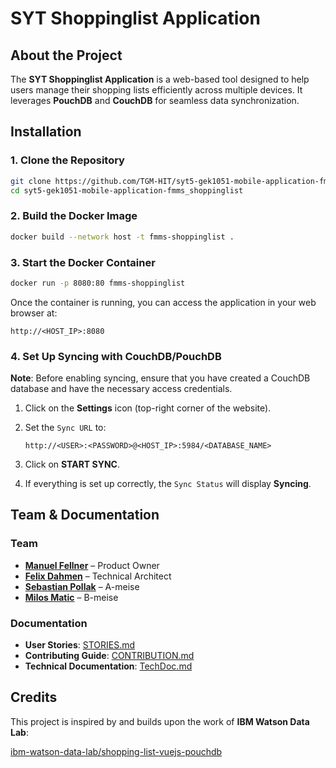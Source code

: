 # SYT Shoppinglist Application

## About the Project

The **SYT Shoppinglist Application** is a web-based tool designed to help users manage their shopping lists efficiently across multiple devices. It leverages **PouchDB** and **CouchDB** for seamless data synchronization.

## Installation

### 1. Clone the Repository

```sh
git clone https://github.com/TGM-HIT/syt5-gek1051-mobile-application-fmms_shoppinglist.git
cd syt5-gek1051-mobile-application-fmms_shoppinglist
```

### 2. Build the Docker Image

```sh
docker build --network host -t fmms-shoppinglist .
```

### 3. Start the Docker Container

```sh
docker run -p 8080:80 fmms-shoppinglist
```

Once the container is running, you can access the application in your web browser at:

```
http://<HOST_IP>:8080
```

### 4. Set Up Syncing with CouchDB/PouchDB

**Note**: Before enabling syncing, ensure that you have created a CouchDB database and have the necessary access credentials.

1. Click on the **Settings** icon (top-right corner of the website).
2. Set the `Sync URL` to:

   ```
   http://<USER>:<PASSWORD>@<HOST_IP>:5984/<DATABASE_NAME>
   ```

3. Click on **START SYNC**.
4. If everything is set up correctly, the `Sync Status` will display **Syncing**.

## Team & Documentation

### Team
- **[Manuel Fellner](https://github.com/MfellnerDev)** – Product Owner
- **[Felix Dahmen](https://github.com/texotek)** – Technical Architect
- **[Sebastian Pollak](https://github.com/sebastianpollak)** – A-meise
- **[Milos Matic](https://github.com/mmatic64)** – B-meise

### Documentation
- **User Stories**: [STORIES.md](docs/STORIES.md)
- **Contributing Guide**: [CONTRIBUTION.md](docs/CONTRIBUTION.md)
- **Technical Documentation**: [TechDoc.md](docs/TechDoc.md)

## Credits

This project is inspired by and builds upon the work of **IBM Watson Data Lab**:

[ibm-watson-data-lab/shopping-list-vuejs-pouchdb](https://github.com/ibm-watson-data-lab/shopping-list-vuejs-pouchdb)